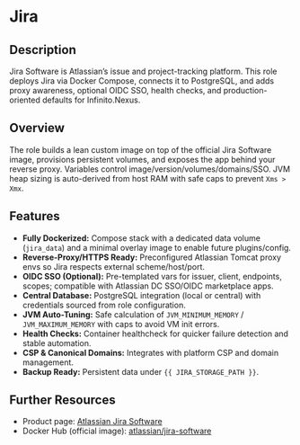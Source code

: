 # Jira

## Description

Jira Software is Atlassian’s issue and project-tracking platform. This role deploys Jira via Docker Compose, connects it to PostgreSQL, and adds proxy awareness, optional OIDC SSO, health checks, and production-oriented defaults for Infinito.Nexus.

## Overview

The role builds a lean custom image on top of the official Jira Software image, provisions persistent volumes, and exposes the app behind your reverse proxy. Variables control image/version/volumes/domains/SSO. JVM heap sizing is auto-derived from host RAM with safe caps to prevent `Xms > Xmx`.

## Features

* **Fully Dockerized:** Compose stack with a dedicated data volume (`jira_data`) and a minimal overlay image to enable future plugins/config.
* **Reverse-Proxy/HTTPS Ready:** Preconfigured Atlassian Tomcat proxy envs so Jira respects external scheme/host/port.
* **OIDC SSO (Optional):** Pre-templated vars for issuer, client, endpoints, scopes; compatible with Atlassian DC SSO/OIDC marketplace apps.
* **Central Database:** PostgreSQL integration (local or central) with credentials sourced from role configuration.
* **JVM Auto-Tuning:** Safe calculation of `JVM_MINIMUM_MEMORY` / `JVM_MAXIMUM_MEMORY` with caps to avoid VM init errors.
* **Health Checks:** Container healthcheck for quicker failure detection and stable automation.
* **CSP & Canonical Domains:** Integrates with platform CSP and domain management.
* **Backup Ready:** Persistent data under `{{ JIRA_STORAGE_PATH }}`.

## Further Resources

* Product page: [Atlassian Jira Software](https://www.atlassian.com/software/jira)
* Docker Hub (official image): [atlassian/jira-software](https://hub.docker.com/r/atlassian/jira-software)
